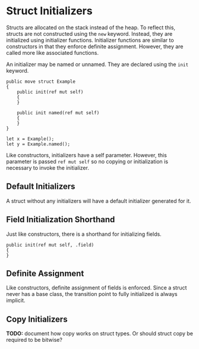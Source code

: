 # Struct Initializers

Structs are allocated on the stack instead of the heap. To reflect this, structs are not constructed
using the `new` keyword. Instead, they are initialized using initializer functions. Initializer
functions are similar to constructors in that they enforce definite assignment. However, they are
called more like associated functions.

An initializer may be named or unnamed. They are declared using the `init` keyword.

```azoth
public move struct Example
{
    public init(ref mut self)
    {
    }

    public init named(ref mut self)
    {
    }
}

let x = Example();
let y = Example.named();
```

Like constructors, initializers have a self parameter. However, this parameter is passed `ref mut
self` so no copying or initialization is necessary to invoke the initializer.

## Default Initializers

A struct without any initializers will have a default initializer generated for it.

## Field Initialization Shorthand

Just like constructors, there is a shorthand for initializing fields.

```azoth
public init(ref mut self, .field)
{
}
```

## Definite Assignment

Like constructors, definite assignment of fields is enforced. Since a struct never has a base class,
the transition point to fully initialized is always implicit.

## Copy Initializers

**TODO:** document how copy works on struct types. Or should struct copy be required to be bitwise?
